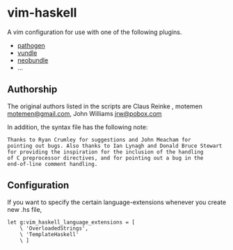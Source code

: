 # vim-haskell

A vim configuration for use with one of the following plugins.

* [pathogen](https://github.com/tpope/vim-pathogen)
* [vundle](https://github.com/gmarik/vundle)
* [neobundle](https://github.com/Shouge/neobundle.vim)
* ...

## Authorship

The original authors listed in the scripts are Claus Reinke , motemen <motemen@gmail.com>, John Williams <jrw@pobox.com>

In addition, the syntax file has the following note:

    Thanks to Ryan Crumley for suggestions and John Meacham for
    pointing out bugs. Also thanks to Ian Lynagh and Donald Bruce Stewart
    for providing the inspiration for the inclusion of the handling
    of C preprocessor directives, and for pointing out a bug in the
    end-of-line comment handling.

## Configuration

If you want to specify the certain language-extensions whenever you create new .hs file,

```vim
let g:vim_haskell_language_extensions = [
	\ 'OverloadedStrings',
	\ 'TemplateHaskell'
	\ ]
```
